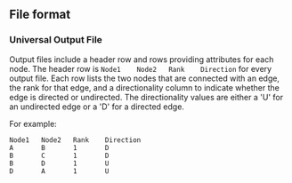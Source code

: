 ## File format
### Universal Output File
Output files include a header row and rows providing attributes for each node.
The header row is `Node1    Node2   Rank    Direction` for every output file.
Each row lists the two nodes that are connected with an edge, the rank for that edge, and a directionality column to indicate whether the edge is directed or undirected.
The directionality values are either a 'U' for an undirected edge or a 'D' for a directed edge.

For example:
```
Node1	Node2	Rank	Direction
A       B	    1	    D
B	    C	    1	    D
B	    D	    1	    U
D	    A	    1	    U
```
